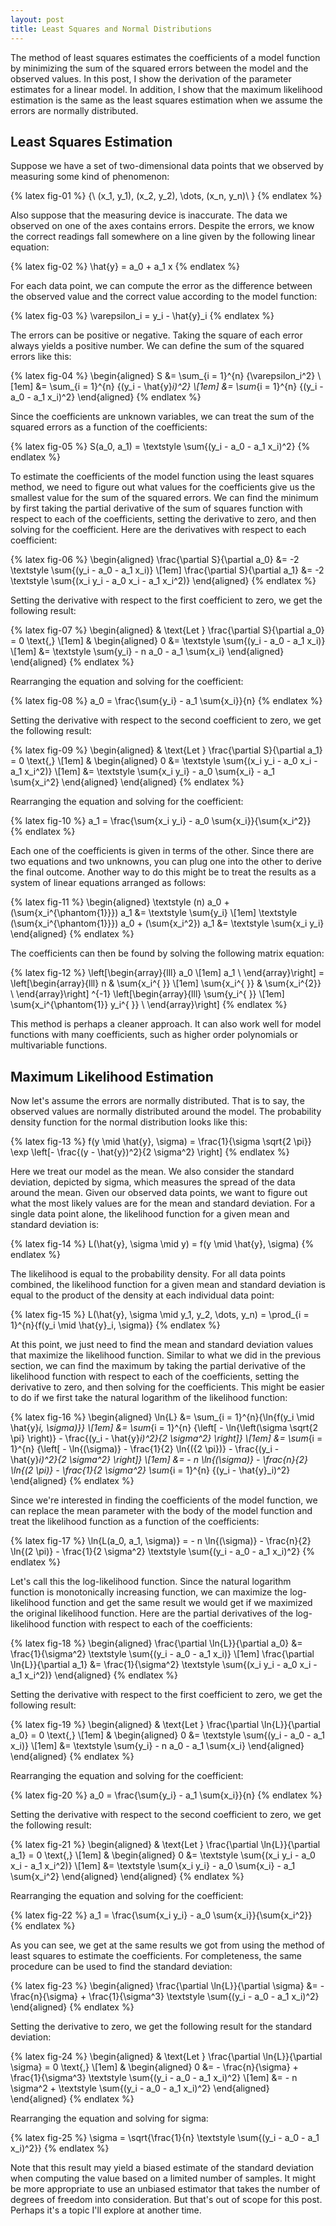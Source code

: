 ```yaml
---
layout: post
title: Least Squares and Normal Distributions
---
```


The method of least squares estimates the coefficients of a model function by minimizing the sum of the squared errors between the model and the observed values. In this post, I show the derivation of the parameter estimates for a linear model. In addition, I show that the maximum likelihood estimation is the same as the least squares estimation when we assume the errors are normally distributed.

<!--excerpt-->

## Least Squares Estimation

Suppose we have a set of two-dimensional data points that we observed by measuring some kind of phenomenon:

{% latex fig-01 %}
    \{\ (x_1, y_1), (x_2, y_2), \dots, (x_n, y_n)\ \}
{% endlatex %}

Also suppose that the measuring device is inaccurate. The data we observed on one of the axes contains errors. Despite the errors, we know the correct readings fall somewhere on a line given by the following linear equation:

{% latex fig-02 %}
    \hat{y} = a_0 + a_1 x
{% endlatex %}

For each data point, we can compute the error as the difference between the observed value and the correct value according to the model function:

{% latex fig-03 %}
    \varepsilon_i = y_i - \hat{y}_i
{% endlatex %}

The errors can be positive or negative. Taking the square of each error always yields a positive number. We can define the sum of the squared errors like this:

{% latex fig-04 %}
    \begin{aligned}
    S &= \sum_{i = 1}^{n} {\varepsilon_i^2}
    \\[1em]
      &= \sum_{i = 1}^{n} {(y_i - \hat{y}_i)^2}
    \\[1em]
      &= \sum_{i = 1}^{n} {(y_i - a_0 - a_1 x_i)^2}
    \end{aligned}
{% endlatex %}

Since the coefficients are unknown variables, we can treat the sum of the squared errors as a function of the coefficients:

{% latex fig-05 %}
    S(a_0, a_1) = \textstyle \sum{(y_i - a_0 - a_1 x_i)^2}
{% endlatex %}

To estimate the coefficients of the model function using the least squares method, we need to figure out what values for the coefficients give us the smallest value for the sum of the squared errors. We can find the minimum by first taking the partial derivative of the sum of squares function with respect to each of the coefficients, setting the derivative to zero, and then solving for the coefficient. Here are the derivatives with respect to each coefficient:

{% latex fig-06 %}
    \begin{aligned}
    \frac{\partial S}{\partial a_0}
    &=
    -2 \textstyle \sum{(y_i - a_0 - a_1 x_i)}
    \\[1em]
    \frac{\partial S}{\partial a_1}
    &=
    -2 \textstyle \sum{(x_i y_i - a_0 x_i - a_1 x_i^2)}
    \end{aligned}
{% endlatex %}

Setting the derivative with respect to the first coefficient to zero, we get the following result:

{% latex fig-07 %}
    \begin{aligned}
    &
    \text{Let } \frac{\partial S}{\partial a_0} = 0 \text{,}
    \\[1em]
    &
    \begin{aligned}
    0 &= \textstyle \sum{(y_i - a_0 - a_1 x_i)}
    \\[1em]
      &= \textstyle \sum{y_i} - n a_0 - a_1 \sum{x_i}
    \end{aligned}
    \end{aligned}
{% endlatex %}

Rearranging the equation and solving for the coefficient:

{% latex fig-08 %}
    a_0 = \frac{\sum{y_i} - a_1 \sum{x_i}}{n}
{% endlatex %}

Setting the derivative with respect to the second coefficient to zero, we get the following result:

{% latex fig-09 %}
    \begin{aligned}
    &
    \text{Let } \frac{\partial S}{\partial a_1} = 0 \text{,}
    \\[1em]
    &
    \begin{aligned}
    0 &= \textstyle \sum{(x_i y_i - a_0 x_i - a_1 x_i^2)}
    \\[1em]
      &= \textstyle \sum{x_i y_i} - a_0 \sum{x_i} - a_1 \sum{x_i^2}
    \end{aligned}
    \end{aligned}
{% endlatex %}

Rearranging the equation and solving for the coefficient:

{% latex fig-10 %}
    a_1 = \frac{\sum{x_i y_i} - a_0 \sum{x_i}}{\sum{x_i^2}}
{% endlatex %}

Each one of the coefficients is given in terms of the other. Since there are two equations and two unknowns, you can plug one into the other to derive the final outcome. Another way to do this might be to treat the results as a system of linear equations arranged as follows:

{% latex fig-11 %}
    \begin{aligned}
    \textstyle (n) a_0 + (\sum{x_i^{\phantom{1}}}) a_1
    &=
    \textstyle \sum{y_i}
    \\[1em]
    \textstyle (\sum{x_i^{\phantom{1}}}) a_0 + (\sum{x_i^2}) a_1
    &=
    \textstyle \sum{x_i y_i}
    \end{aligned}
{% endlatex %}

The coefficients can then be found by solving the following matrix equation:

{% latex fig-12 %}
    \left[\begin{array}{lll}
    a_0 \\[1em]
    a_1 \\
    \end{array}\right]
    =
    \left[\begin{array}{lll}
    n             & \sum{x_i^{ }} \\[1em]
    \sum{x_i^{ }} & \sum{x_i^{2}} \\
    \end{array}\right]
    ^{-1}
    \left[\begin{array}{lll}
    \sum{y_i^{ }}                   \\[1em]
    \sum{x_i^{\phantom{1}} y_i^{ }} \\
    \end{array}\right]
{% endlatex %}

This method is perhaps a cleaner approach. It can also work well for model functions with many coefficients, such as higher order polynomials or multivariable functions.

## Maximum Likelihood Estimation

Now let's assume the errors are normally distributed. That is to say, the observed values are normally distributed around the model. The probability density function for the normal distribution looks like this:

{% latex fig-13 %}
    f(y \mid \hat{y}, \sigma)
    =
    \frac{1}{\sigma \sqrt{2 \pi}} \exp \left[- \frac{(y - \hat{y})^2}{2 \sigma^2} \right]
{% endlatex %}

Here we treat our model as the mean. We also consider the standard deviation, depicted by sigma, which measures the spread of the data around the mean. Given our observed data points, we want to figure out what the most likely values are for the mean and standard deviation. For a single data point alone, the likelihood function for a given mean and standard deviation is:

{% latex fig-14 %}
    L(\hat{y}, \sigma \mid y)
    =
    f(y \mid \hat{y}, \sigma)
{% endlatex %}

The likelihood is equal to the probability density. For all data points combined, the likelihood function for a given mean and standard deviation is equal to the product of the density at each individual data point:

{% latex fig-15 %}
    L(\hat{y}, \sigma \mid y_1, y_2, \dots, y_n)
    =
    \prod_{i = 1}^{n}{f(y_i \mid \hat{y}_i, \sigma)}
{% endlatex %}

At this point, we just need to find the mean and standard deviation values that maximize the likelihood function. Similar to what we did in the previous section, we can find the maximum by taking the partial derivative of the likelihood function with respect to each of the coefficients, setting the derivative to zero, and then solving for the coefficients. This might be easier to do if we first take the natural logarithm of the likelihood function:

{% latex fig-16 %}
    \begin{aligned}
    \ln{L}
    &=
    \sum_{i = 1}^{n}{\ln{f(y_i \mid \hat{y}_i, \sigma)}}
    \\[1em]
    &=
    \sum_{i = 1}^{n}
    {\left[
    - \ln{\left(\sigma \sqrt{2 \pi} \right)}
    - \frac{(y_i - \hat{y}_i)^2}{2 \sigma^2}
    \right]}
    \\[1em]
    &=
    \sum_{i = 1}^{n}
    {\left[
    - \ln{(\sigma)}
    - \frac{1}{2} \ln{({2 \pi})}
    - \frac{(y_i - \hat{y}_i)^2}{2 \sigma^2}
    \right]}
    \\[1em]
    &=
    - n \ln{(\sigma)}
    - \frac{n}{2} \ln{(2 \pi)}
    - \frac{1}{2 \sigma^2} \sum_{i = 1}^{n} {(y_i - \hat{y}_i)^2}
    \end{aligned}
{% endlatex %}

Since we're interested in finding the coefficients of the model function, we can replace the mean parameter with the body of the model function and treat the likelihood function as a function of the coefficients:

{% latex fig-17 %}
    \ln{L(a_0, a_1, \sigma)}
    =
    - n \ln{(\sigma)}
    - \frac{n}{2} \ln{(2 \pi)}
    - \frac{1}{2 \sigma^2} \textstyle \sum{(y_i - a_0 - a_1 x_i)^2}
{% endlatex %}

Let's call this the log-likelihood function. Since the natural logarithm function is monotonically increasing function, we can maximize the log-likelihood function and get the same result we would get if we maximized the original likelihood function. Here are the partial derivatives of the log-likelihood function with respect to each of the coefficients:

{% latex fig-18 %}
    \begin{aligned}
    \frac{\partial \ln{L}}{\partial a_0}
    &=
    \frac{1}{\sigma^2} \textstyle \sum{(y_i - a_0 - a_1 x_i)}
    \\[1em]
    \frac{\partial \ln{L}}{\partial a_1}
    &=
    \frac{1}{\sigma^2} \textstyle \sum{(x_i y_i - a_0 x_i - a_1 x_i^2)}
    \end{aligned}
{% endlatex %}

Setting the derivative with respect to the first coefficient to zero, we get the following result:

{% latex fig-19 %}
    \begin{aligned}
    &
    \text{Let } \frac{\partial \ln{L}}{\partial a_0} = 0 \text{,}
    \\[1em]
    &
    \begin{aligned}
    0 &= \textstyle \sum{(y_i - a_0 - a_1 x_i)}
    \\[1em]
      &= \textstyle \sum{y_i} - n a_0 - a_1 \sum{x_i}
    \end{aligned}
    \end{aligned}
{% endlatex %}

Rearranging the equation and solving for the coefficient:

{% latex fig-20 %}
    a_0 = \frac{\sum{y_i} - a_1 \sum{x_i}}{n}
{% endlatex %}

Setting the derivative with respect to the second coefficient to zero, we get the following result:

{% latex fig-21 %}
    \begin{aligned}
    &
    \text{Let } \frac{\partial \ln{L}}{\partial a_1} = 0 \text{,}
    \\[1em]
    &
    \begin{aligned}
    0 &= \textstyle \sum{(x_i y_i - a_0 x_i - a_1 x_i^2)}
    \\[1em]
      &= \textstyle \sum{x_i y_i} - a_0 \sum{x_i} - a_1 \sum{x_i^2}
    \end{aligned}
    \end{aligned}
{% endlatex %}

Rearranging the equation and solving for the coefficient:

{% latex fig-22 %}
    a_1 = \frac{\sum{x_i y_i} - a_0 \sum{x_i}}{\sum{x_i^2}}
{% endlatex %}

As you can see, we get at the same results we got from using the method of least squares to estimate the coefficients. For completeness, the same procedure can be used to find the standard deviation:

{% latex fig-23 %}
    \begin{aligned}
    \frac{\partial \ln{L}}{\partial \sigma}
    &=
    - \frac{n}{\sigma}
    + \frac{1}{\sigma^3} \textstyle \sum{(y_i - a_0 - a_1 x_i)^2}
    \end{aligned}
{% endlatex %}

Setting the derivative to zero, we get the following result for the standard deviation:

{% latex fig-24 %}
    \begin{aligned}
    &
    \text{Let } \frac{\partial \ln{L}}{\partial \sigma} = 0 \text{,}
    \\[1em]
    &
    \begin{aligned}
    0 &= - \frac{n}{\sigma} + \frac{1}{\sigma^3} \textstyle \sum{(y_i - a_0 - a_1 x_i)^2}
    \\[1em]
      &= - n \sigma^2 + \textstyle \sum{(y_i - a_0 - a_1 x_i)^2}
    \end{aligned}
    \end{aligned}
{% endlatex %}

Rearranging the equation and solving for sigma:

{% latex fig-25 %}
    \sigma = \sqrt{\frac{1}{n} \textstyle \sum{(y_i - a_0 - a_1 x_i)^2}}
{% endlatex %}

Note that this result may yield a biased estimate of the standard deviation when computing the value based on a limited number of samples. It might be more appropriate to use an unbiased estimator that takes the number of degrees of freedom into consideration. But that's out of scope for this post. Perhaps it's a topic I'll explore at another time.
